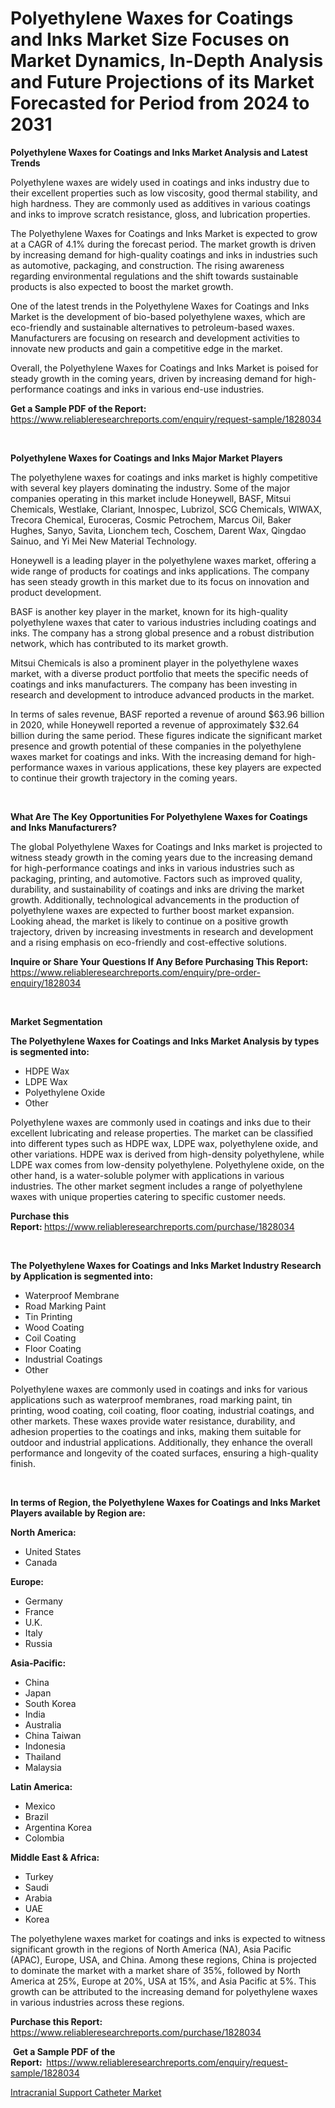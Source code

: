 <p><h1>Polyethylene Waxes for Coatings and Inks Market Size Focuses on Market Dynamics, In-Depth Analysis and Future Projections of its Market Forecasted for Period from 2024 to 2031</h1></p><p><strong>Polyethylene Waxes for Coatings and Inks Market Analysis and Latest Trends</strong></p>
<p><p>Polyethylene waxes are widely used in coatings and inks industry due to their excellent properties such as low viscosity, good thermal stability, and high hardness. They are commonly used as additives in various coatings and inks to improve scratch resistance, gloss, and lubrication properties.</p><p>The Polyethylene Waxes for Coatings and Inks Market is expected to grow at a CAGR of 4.1% during the forecast period. The market growth is driven by increasing demand for high-quality coatings and inks in industries such as automotive, packaging, and construction. The rising awareness regarding environmental regulations and the shift towards sustainable products is also expected to boost the market growth.</p><p>One of the latest trends in the Polyethylene Waxes for Coatings and Inks Market is the development of bio-based polyethylene waxes, which are eco-friendly and sustainable alternatives to petroleum-based waxes. Manufacturers are focusing on research and development activities to innovate new products and gain a competitive edge in the market.</p><p>Overall, the Polyethylene Waxes for Coatings and Inks Market is poised for steady growth in the coming years, driven by increasing demand for high-performance coatings and inks in various end-use industries.</p></p>
<p><strong>Get a Sample PDF of the Report:&nbsp;</strong> <a href="https://www.reliableresearchreports.com/enquiry/request-sample/1828034">https://www.reliableresearchreports.com/enquiry/request-sample/1828034</a></p>
<p>&nbsp;</p>
<p><strong>Polyethylene Waxes for Coatings and Inks Major Market Players</strong></p>
<p><p>The polyethylene waxes for coatings and inks market is highly competitive with several key players dominating the industry. Some of the major companies operating in this market include Honeywell, BASF, Mitsui Chemicals, Westlake, Clariant, Innospec, Lubrizol, SCG Chemicals, WIWAX, Trecora Chemical, Euroceras, Cosmic Petrochem, Marcus Oil, Baker Hughes, Sanyo, Savita, Lionchem tech, Coschem, Darent Wax, Qingdao Sainuo, and Yi Mei New Material Technology.</p><p>Honeywell is a leading player in the polyethylene waxes market, offering a wide range of products for coatings and inks applications. The company has seen steady growth in this market due to its focus on innovation and product development.</p><p>BASF is another key player in the market, known for its high-quality polyethylene waxes that cater to various industries including coatings and inks. The company has a strong global presence and a robust distribution network, which has contributed to its market growth.</p><p>Mitsui Chemicals is also a prominent player in the polyethylene waxes market, with a diverse product portfolio that meets the specific needs of coatings and inks manufacturers. The company has been investing in research and development to introduce advanced products in the market.</p><p>In terms of sales revenue, BASF reported a revenue of around $63.96 billion in 2020, while Honeywell reported a revenue of approximately $32.64 billion during the same period. These figures indicate the significant market presence and growth potential of these companies in the polyethylene waxes market for coatings and inks. With the increasing demand for high-performance waxes in various applications, these key players are expected to continue their growth trajectory in the coming years.</p></p>
<p>&nbsp;</p>
<p><strong>What Are The Key Opportunities For Polyethylene Waxes for Coatings and Inks Manufacturers?</strong></p>
<p><p>The global Polyethylene Waxes for Coatings and Inks market is projected to witness steady growth in the coming years due to the increasing demand for high-performance coatings and inks in various industries such as packaging, printing, and automotive. Factors such as improved quality, durability, and sustainability of coatings and inks are driving the market growth. Additionally, technological advancements in the production of polyethylene waxes are expected to further boost market expansion. Looking ahead, the market is likely to continue on a positive growth trajectory, driven by increasing investments in research and development and a rising emphasis on eco-friendly and cost-effective solutions.</p></p>
<p><strong>Inquire or Share Your Questions If Any Before Purchasing This Report:</strong> <a href="https://www.reliableresearchreports.com/enquiry/pre-order-enquiry/1828034">https://www.reliableresearchreports.com/enquiry/pre-order-enquiry/1828034</a></p>
<p>&nbsp;</p>
<p><strong>Market Segmentation</strong></p>
<p><strong>The Polyethylene Waxes for Coatings and Inks Market Analysis by types is segmented into:</strong></p>
<p><ul><li>HDPE Wax</li><li>LDPE Wax</li><li>Polyethylene Oxide</li><li>Other</li></ul></p>
<p><p>Polyethylene waxes are commonly used in coatings and inks due to their excellent lubricating and release properties. The market can be classified into different types such as HDPE wax, LDPE wax, polyethylene oxide, and other variations. HDPE wax is derived from high-density polyethylene, while LDPE wax comes from low-density polyethylene. Polyethylene oxide, on the other hand, is a water-soluble polymer with applications in various industries. The other market segment includes a range of polyethylene waxes with unique properties catering to specific customer needs.</p></p>
<p><strong>Purchase this Report:&nbsp;</strong><a href="https://www.reliableresearchreports.com/purchase/1828034">https://www.reliableresearchreports.com/purchase/1828034</a></p>
<p>&nbsp;</p>
<p><strong>The Polyethylene Waxes for Coatings and Inks Market Industry Research by Application is segmented into:</strong></p>
<p><ul><li>Waterproof Membrane</li><li>Road Marking Paint</li><li>Tin Printing</li><li>Wood Coating</li><li>Coil Coating</li><li>Floor Coating</li><li>Industrial Coatings</li><li>Other</li></ul></p>
<p><p>Polyethylene waxes are commonly used in coatings and inks for various applications such as waterproof membranes, road marking paint, tin printing, wood coating, coil coating, floor coating, industrial coatings, and other markets. These waxes provide water resistance, durability, and adhesion properties to the coatings and inks, making them suitable for outdoor and industrial applications. Additionally, they enhance the overall performance and longevity of the coated surfaces, ensuring a high-quality finish.</p></p>
<p>&nbsp;</p>
<p><strong>In terms of Region, the Polyethylene Waxes for Coatings and Inks Market Players available by Region are:</strong></p>
<p>
    <p> <strong> North America: </strong>
        <ul>
            <li>United States</li>
            <li>Canada</li>
        </ul>
        </p> 
    <p> <strong> Europe: </strong>
        <ul>
            <li>Germany</li>
            <li>France</li>
            <li>U.K.</li>
            <li>Italy</li>
            <li>Russia</li>
        </ul>
        </p> 
    <p> <strong> Asia-Pacific: </strong>
        <ul>
            <li>China</li>
            <li>Japan</li>
            <li>South Korea</li>
            <li>India</li>
            <li>Australia</li>
            <li>China Taiwan</li>
            <li>Indonesia</li>
            <li>Thailand</li>
            <li>Malaysia</li>
        </ul>
        </p> 
    <p> <strong> Latin America: </strong>
        <ul>
            <li>Mexico</li>
            <li>Brazil</li>
            <li>Argentina Korea</li>
            <li>Colombia</li>
        </ul>
        </p> 
    <p> <strong> Middle East & Africa: </strong>
        <ul>
            <li>Turkey</li>
            <li>Saudi</li>
            <li>Arabia</li>
            <li>UAE</li>
            <li>Korea</li>
        </ul>
    </p>
    </p>
<p><p>The polyethylene waxes market for coatings and inks is expected to witness significant growth in the regions of North America (NA), Asia Pacific (APAC), Europe, USA, and China. Among these regions, China is projected to dominate the market with a market share of 35%, followed by North America at 25%, Europe at 20%, USA at 15%, and Asia Pacific at 5%. This growth can be attributed to the increasing demand for polyethylene waxes in various industries across these regions.</p></p>
<p><strong>Purchase this Report: </strong><a href="https://www.reliableresearchreports.com/purchase/1828034">https://www.reliableresearchreports.com/purchase/1828034</a></p>
<p>&nbsp;<strong>Get a Sample PDF of the Report:&nbsp;&nbsp;</strong><a href="https://www.reliableresearchreports.com/enquiry/request-sample/1828034">https://www.reliableresearchreports.com/enquiry/request-sample/1828034</a></p>
<p><strong></strong></p>
<p><p><a href="https://chivalrous-flock-a86.notion.site/Global-Intracranial-Support-Catheter-Market-by-Types-Applications-and-Major-Players-with-Regional-7e8b7b1290f948818f56ca192ed6d157">Intracranial Support Catheter Market</a></p></p>